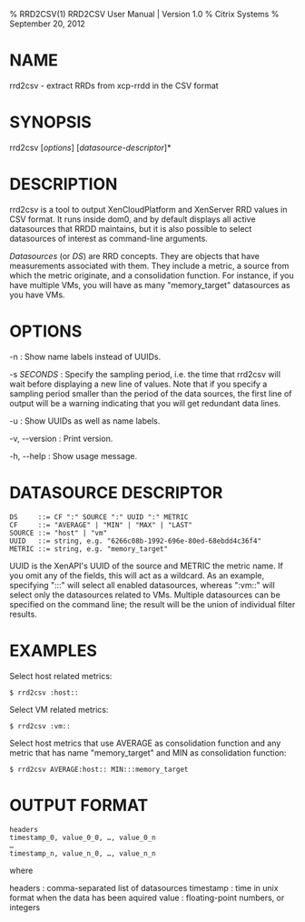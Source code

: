 % RRD2CSV(1) RRD2CSV User Manual | Version 1.0
% Citrix Systems
% September 20, 2012

# NAME

rrd2csv - extract RRDs from xcp-rrdd in the CSV format

# SYNOPSIS

rrd2csv [*options*] [*datasource-descriptor*]*

# DESCRIPTION

rrd2csv is a tool to output XenCloudPlatform and XenServer RRD values
in CSV format. It runs inside dom0, and by default displays all active
datasources that RRDD maintains, but it is also possible to select
datasources of interest as command-line arguments.

*Datasources* (or *DS*) are RRD concepts. They are objects that have
measurements associated with them. They include a metric, a source
from which the metric originate, and a consolidation function. For
instance, if you have multiple VMs, you will have as many
"memory_target" datasources as you have VMs.

# OPTIONS

-n
:   Show name labels instead of UUIDs.

-s *SECONDS*
:    Specify the sampling period, i.e. the time that rrd2csv will wait
     before displaying a new line of values. Note that if you specify a
     sampling period smaller than the period of the data sources, the
     first line of output will be a warning indicating that you will
     get redundant data lines.

-u
:   Show UUIDs as well as name labels.

-v, \--version
:   Print version.

-h, \--help
:   Show usage message.

# DATASOURCE DESCRIPTOR

```
DS     ::= CF ":" SOURCE ":" UUID ":" METRIC
CF     ::= "AVERAGE" | "MIN" | "MAX" | "LAST"
SOURCE ::= "host" | "vm"
UUID   ::= string, e.g. "6266c08b-1992-696e-80ed-68ebdd4c36f4"
METRIC ::= string, e.g. "memory_target"
```

UUID is the XenAPI's UUID of the source and METRIC the metric name. If
you omit any of the fields, this will act as a wildcard. As an
example, specifying ":::" will select all enabled datasources, whereas
":vm::" will select only the datasources related to VMs. Multiple
datasources can be specified on the command line; the result will be
the union of individual filter results.

# EXAMPLES
        
Select host related metrics:

    $ rrd2csv :host::
       
Select VM related metrics:

    $ rrd2csv :vm::
        
Select host metrics that use AVERAGE as consolidation function and
any metric that has name "memory_target" and MIN as consolidation
function:

    $ rrd2csv AVERAGE:host:: MIN:::memory_target



# OUTPUT FORMAT

```
headers
timestamp_0, value_0_0, …, value_0_n
…
timestamp_n, value_n_0, …, value_n_n
```

where

headers
:       comma-separated list of datasources
timestamp 
:       time in unix format when the data has been aquired
value 
:       floating-point numbers, or integers
